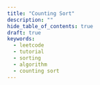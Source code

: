```yaml
---
title: "Counting Sort"
description: ""
hide_table_of_contents: true
draft: true
keywords:
  - leetcode
  - tutorial
  - sorting
  - algorithm
  - counting sort
---
```


<TutorialCredits authors="@TBC"/>
